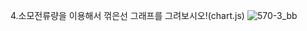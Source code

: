 4.소모전류량을 이용해서 꺾은선 그래프를 그려보시오!(chart.js)
![570-3_bb](https://github.com/user-attachments/assets/88775c58-35d4-45dc-9951-db7e235f0681)
